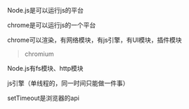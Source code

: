 Node.js是可以运行js的平台

chrome是可以运行js的一个平台

chrome可以渲染，有网络模块，有js引擎，有UI模块，插件模块

> chromium

Node.js有fs模块、http模块

js引擎（单线程的，同一时间只能做一件事）

setTimeout是浏览器的api